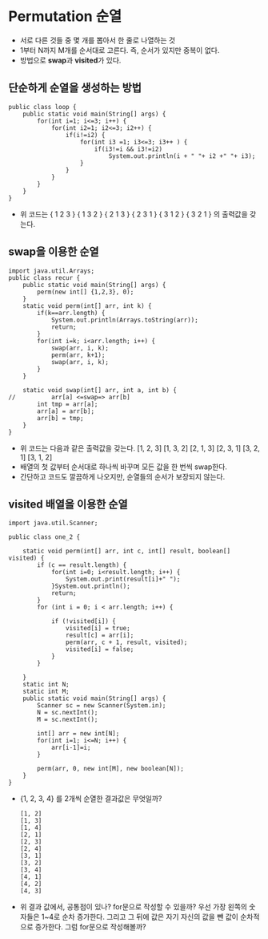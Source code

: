 # Permutation 순열
* 서로 다른 것들 중 몇 개를 뽑아서 한 줄로 나열하는 것
* 1부터 N까지 M개를 순서대로 고른다. 즉, 순서가 있지만 중복이 없다.
* 방법으로 **swap**과 **visited**가 있다.


## 단순하게 순열을 생성하는 방법
    public class loop {
    	public static void main(String[] args) {
	    	for(int i=1; i<=3; i++) {
		    	for(int i2=1; i2<=3; i2++) {
			    	if(i!=i2) {
				    	for(int i3 =1; i3<=3; i3++ ) {
					    	if(i3!=i && i3!=i2)
						    	System.out.println(i + " "+ i2 +" "+ i3);
					    }
			    	}
		    	}
	    	}
    	}
    }
* 위 코드는 { 1 2 3 } { 1 3 2 } { 2 1 3 } { 2 3 1 } { 3 1 2 } { 3 2 1 } 의 출력값을 갖는다.

## swap을 이용한 순열

    import java.util.Arrays;
    public class recur {
	    public static void main(String[] args) {
		    perm(new int[] {1,2,3}, 0);
	    }
	    static void perm(int[] arr, int k) {
		    if(k==arr.length) {
			    System.out.println(Arrays.toString(arr));
			    return;
		    }
		    for(int i=k; i<arr.length; i++) {
			    swap(arr, i, k);
			    perm(arr, k+1);
			    swap(arr, i, k);
		    }
	    }
	
	    static void swap(int[] arr, int a, int b) {
    //		    arr[a] <=swap=> arr[b]
		    int tmp = arr[a];
            arr[a] = arr[b];
            arr[b] = tmp;
	    }
    }
    
* 위 코드는 다음과 같은 출력값을 갖는다. [1, 2, 3] [1, 3, 2] [2, 1, 3] [2, 3, 1] [3, 2, 1] [3, 1, 2]
* 배열의 첫 값부터 순서대로 하나씩 바꾸며 모든 값을 한 번씩 swap한다.
* 간단하고 코드도 깔끔하게 나오지만, 순열들의 순서가 보장되지 않는다.

## visited 배열을 이용한 순열
    import java.util.Scanner;

    public class one_2 {
	
	    static void perm(int[] arr, int c, int[] result, boolean[] visited) {
		    if (c == result.length) {
			    for(int i=0; i<result.length; i++) {
				    System.out.print(result[i]+" ");
			    }System.out.println();
			    return;
		    }
		    for (int i = 0; i < arr.length; i++) {

			    if (!visited[i]) {
				    visited[i] = true;
				    result[c] = arr[i];
				    perm(arr, c + 1, result, visited);
				    visited[i] = false;
			    }
		    }

	    }
	    static int N;
	    static int M;
	    public static void main(String[] args) {
		    Scanner sc = new Scanner(System.in);
		    N = sc.nextInt();
		    M = sc.nextInt();
		
		    int[] arr = new int[N];
		    for(int i=1; i<=N; i++) {
			    arr[i-1]=i;
		    }
		
		    perm(arr, 0, new int[M], new boolean[N]);
	    }
    }
* {1, 2, 3, 4} 를 2개씩 순열한 결과값은 무엇일까? 
      
      [1, 2]
      [1, 3]
      [1, 4]
      [2, 1]
      [2, 3]
      [2, 4]
      [3, 1]
      [3, 2]
      [3, 4]
      [4, 1]
      [4, 2]
      [4, 3]
* 위 결과 값에서, 공통점이 있나? for문으로 작성할 수 있을까? 우선 가장 왼쪽의 숫자들은 1~4로 순차 증가한다. 그리고 그 뒤에 값은 자기 자신의 값을 뺀 값이 순차적으로 증가한다. 그럼 for문으로 작성해볼까?

      
